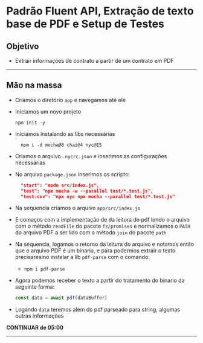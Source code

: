 # Padrão Fluent API, Extração de texto base de PDF e Setup de Testes

## Objetivo

- Extrair informações de contrato a partir de um contrato em PDF

---

## Mão na massa

- Criamos o diretório `app` e navegamos até ele

- Iniciamos um novo projeto

  ```console
  npm init -y
  ```

- Iniciamos instalando as libs necessárias

  ```console
    npm i -d mocha@8 chai@4 nyc@15
  ```

- Criamos o arquivo `.nycrc.json` e inserimos as configurações necessárias
- No arquivo `package.json` inserimos os scripts:

  ```json
    "start": "node src/index.js",
    "test": "npx mocha -w --parallel test/*.test.js",
    "test:cov": "npx nyc npx mocha --parallel test/*.test.js"
  ```

- Na sequencia criamos o arquivo `app/src/index.js`
- E comaços com a implementação de da leitura do pdf lendo o arquivo com o método `readFile` do pacote `fs/promises` e normalizamos o `PATH` do arquivo PDF a ser lido com o método `join` do pacote `path`
- Na sequencia, logamos o retorno da leitura do arquivo e notamos então que o arquivo PDF é um binario, e para podermos extrair o texto precisaresmo instalar a lib `pdf-parse` com o comando:
  - `npm i pdf-parse`
- Agora podemos receber o texto a partir do tratamento do binario da seguinte forma:

  ```js
  const data = await pdf(dataBuffer)
  ```
  
- Logando `data` teremos além do pdf parseado para string, algumas outras informações

**CONTINUAR de 05:00**
  
---
